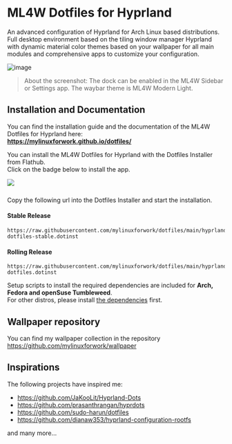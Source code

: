 # ML4W Dotfiles for Hyprland

An advanced configuration of Hyprland for Arch Linux based distributions. Full desktop environment based on the tiling window manager Hyprland with dynamic material color themes based on your wallpaper for all main modules and comprehensive apps to customize your configuration.

![image](https://github.com/user-attachments/assets/c9ffd710-381e-43bb-b819-450b174ca3fd)

> About the screenshot: The dock can be enabled in the ML4W Sidebar or Settings app. The waybar theme is ML4W Modern Light.

## Installation and Documentation

You can find the installation guide and the documentation of the ML4W Dotfiles for Hyprland here:<br><b>https://mylinuxforwork.github.io/dotfiles/</b>

You can install the ML4W Dotfiles for Hyprland with the Dotfiles Installer from Flathub.<br>Click on the badge below to install the app.

<a href="https://mylinuxforwork.github.io/dotfiles-installer/" target="_blank"><img src="https://mylinuxforwork.github.io/dotfiles-installer/dotfiles-installer-badge.png" style="border:0;margin-bottom:10px"></a>

Copy the following url into the Dotfiles Installer and start the installation.

#### Stable Release

```
https://raw.githubusercontent.com/mylinuxforwork/dotfiles/main/hyprland-dotfiles-stable.dotinst
```
#### Rolling Release

```
https://raw.githubusercontent.com/mylinuxforwork/dotfiles/main/hyprland-dotfiles.dotinst
```
Setup scripts to install the required dependencies are included for <i class="devicon-archlinux-plain"></i> **Arch, <i class="devicon-fedora-plain"></i> Fedora and <i class="devicon-opensuse-plain"></i> openSuse Tumbleweed**.<br>
For other distros, please install <a href="/dotfiles/getting-started/dependencies">the dependencies</a> first.

## Wallpaper repository

You can find my wallpaper collection in the repository https://github.com/mylinuxforwork/wallpaper

## Inspirations

The following projects have inspired me:

- https://github.com/JaKooLit/Hyprland-Dots
- https://github.com/prasanthrangan/hyprdots
- https://github.com/sudo-harun/dotfiles
- https://github.com/dianaw353/hyprland-configuration-rootfs

and many more...
